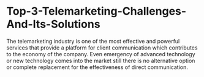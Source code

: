 # Top-3-Telemarketing-Challenges-And-Its-Solutions
The telemarketing industry is one of the most effective and powerful services that provide a platform for client communication which contributes to the economy of the company. Even emergency of advanced technology or new technology comes into the market still there is no alternative option or complete replacement for the effectiveness of direct communication. 

